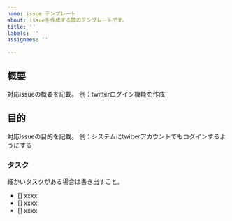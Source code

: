 ```yaml
---
name: issue テンプレート
about: issueを作成する際のテンプレートです。
title: ''
labels: ''
assignees: ''

---
```


## 概要
対応issueの概要を記載。
例：twitterログイン機能を作成

## 目的
対応issueの目的を記載。
例：システムにtwitterアカウントでもログインするようにする

### タスク
細かいタスクがある場合は書き出すこと。
- [] xxxx  
- [] xxxx  
- [] xxxx
